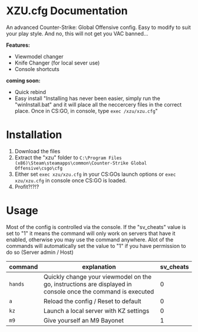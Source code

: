 # XZU.cfg Documentation

An advanced Counter-Strike: Global Offensive config.
Easy to modify to suit your play style. And no, this will not get you VAC banned...

**Features:**
* Viewmodel changer
* Knife Changer (for local sever use)
* Console shortcuts

**coming soon:**
* Quick rebind
* Easy install "Installing has never been easier, simply run the "winInstall.bat" and it will place all the neccercery files in the correct place.
Once in CS:GO, in console, type `exec /xzu/xzu.cfg`"

# Installation
1. Download the files
2. Extract the "xzu" folder to `C:\Program Files (x86)\Steam\steamapps\common\Counter-Strike Global Offensive\csgo\cfg`
3. Either set `exec xzu/xzu.cfg` in your CS:GOs launch options or `exec xzu/xzu.cfg` in console once CS:GO is loaded.
4. Profit?!?!?

# Usage

Most of the config is controlled via the console.
If the "sv_cheats" value is set to "1" it means the command will only work on servers that have it enabled, otherwise you may use the command anywhere. Alot of the commands will automatically set the value to "1" if you have permission to do so (Server admin / Host)

command | explanation | sv_cheats
--------|-------------|------------
`hands` | Quickly change your viewmodel on the go, instructions are displayed in console once the command is executed | 0
`a`     | Reload the config / Reset to default | 0
`kz`    | Launch a local server with KZ settings | 0
`m9`    | Give yourself an M9 Bayonet | 1
